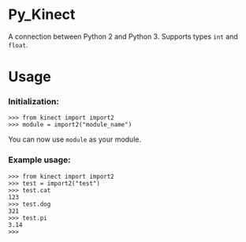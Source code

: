 # Py_Kinect
A connection between Python 2 and Python 3.
Supports types `int` and `float`.
# Usage
### Initialization:
```python3
>>> from kinect import import2
>>> module = import2("module_name")
```
You can now use `module` as your module.
### Example usage:
```python3
>>> from kinect import import2
>>> test = import2("test")
>>> test.cat
123
>>> test.dog
321
>>> test.pi
3.14
>>> 
```
